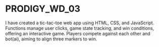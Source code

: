 # PRODIGY_WD_03
I have created a tic-tac-toe web app using HTML, CSS, and JavaScript. Functions manage user clicks, game state tracking, and win conditions, offering an interactive game. Players compete against each other and bot(ai), aiming to align three markers to win.
